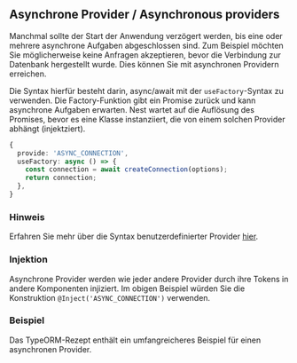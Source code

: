 ## Asynchrone Provider / Asynchronous providers

Manchmal sollte der Start der Anwendung verzögert werden, bis eine oder mehrere asynchrone Aufgaben abgeschlossen sind. Zum Beispiel möchten Sie möglicherweise keine Anfragen akzeptieren, bevor die Verbindung zur Datenbank hergestellt wurde. Dies können Sie mit asynchronen Providern erreichen.

Die Syntax hierfür besteht darin, async/await mit der `useFactory`-Syntax zu verwenden. Die Factory-Funktion gibt ein Promise zurück und kann asynchrone Aufgaben erwarten. Nest wartet auf die Auflösung des Promises, bevor es eine Klasse instanziiert, die von einem solchen Provider abhängt (injektziert).

```typescript
{
  provide: 'ASYNC_CONNECTION',
  useFactory: async () => {
    const connection = await createConnection(options);
    return connection;
  },
}
```

### Hinweis
Erfahren Sie mehr über die Syntax benutzerdefinierter Provider [hier](https://docs.nestjs.com/fundamentals/custom-providers).

### Injektion

Asynchrone Provider werden wie jeder andere Provider durch ihre Tokens in andere Komponenten injiziert. Im obigen Beispiel würden Sie die Konstruktion `@Inject('ASYNC_CONNECTION')` verwenden.

### Beispiel

Das TypeORM-Rezept enthält ein umfangreicheres Beispiel für einen asynchronen Provider.
